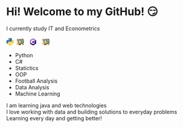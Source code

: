 # Hi! Welcome to my GitHub! :smirk:

I currently study IT and Econometrics
<br> <br>
<img src="images/python.png" width="20" height="20"/>
<img src="images/ds.png" width="25" height="20"/>
<img src="images/C-Sharp.png" width="35" height="20"/>
<img src="images/ds.png" width="25" height="20"/>


* Python
* C#
* Statictics
* OOP
* Football Analysis
* Data Analysis
* Machine Learning

I am learning java and web technologies <br>
I love working with data and building solutions to everyday problems <br>
Learning every day and getting better!


